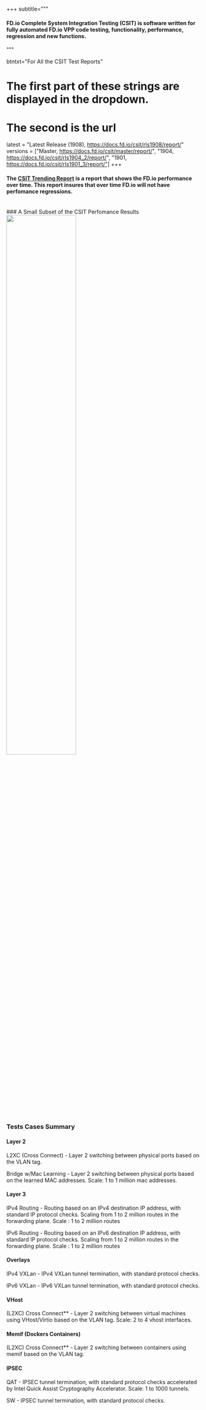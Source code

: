 +++
subtitle="""

#### FD.io Complete System Integration Testing (CSIT) is software written for fully automated FD.io VPP code testing, functionality, performance, regression and new functions.

"""

btntxt="For All the CSIT Test Reports"
# The first part of these strings are displayed in the dropdown.
# The second is the url
latest = "Latest Release (1908), https://docs.fd.io/csit/rls1908/report/"
versions = ["Master, https://docs.fd.io/csit/master/report/",
	 "1904, https://docs.fd.io/csit/rls1904_2/report/",
	 "1901, https://docs.fd.io/csit/rls1901_3/report/"]
+++

#### The [CSIT Trending Report](https://docs.fd.io/csit/master/trending) is a report that shows the FD.io performance over time. This report insures that over time FD.io will not have perfomance regressions.

<br>
### A Small Subset of the CSIT Perfomance Results

<img src="/img/performance.png" width=60% >
<br>

### Tests Cases Summary

#### Layer 2
L2XC (Cross Connect) - Layer 2 switching between physical ports based on the VLAN tag.

Bridge w/Mac Learning - Layer 2 switching between physical ports based on the learned MAC addresses. Scale: 1 to 1 million mac addresses. 

#### Layer 3
IPv4 Routing - Routing based on an IPv4 destination IP address, with standard IP protocol checks. Scaling from 1 to 2 million routes in the forwarding plane. Scale : 1 to 2 million routes

IPv6 Routing - Routing based on an IPv6 destination IP address, with standard IP protocol checks. Scaling from 1 to 2 million routes in the forwarding plane. Scale : 1 to 2 million routes

#### Overlays
IPv4 VXLan - IPv4 VXLan tunnel termination, with standard protocol checks.

IPv6 VXLan - IPv6 VXLan tunnel termination, with standard protocol checks.

#### VHost
(L2XC) Cross Connect** - Layer 2 switching between virtual machines using VHost/Virtio based on the VLAN tag. Scale: 2 to 4 vhost interfaces.

#### Memif (Dockers Containers)
(L2XC) Cross Connect** - Layer 2 switching between containers using memif based on the VLAN tag.

#### IPSEC
QAT - IPSEC tunnel termination, with standard protocol checks accelerated by Intel Quick Assist Cryptography Accelerator. Scale: 1 to 1000 tunnels.

SW - IPSEC tunnel termination, with standard protocol checks.
<br>
